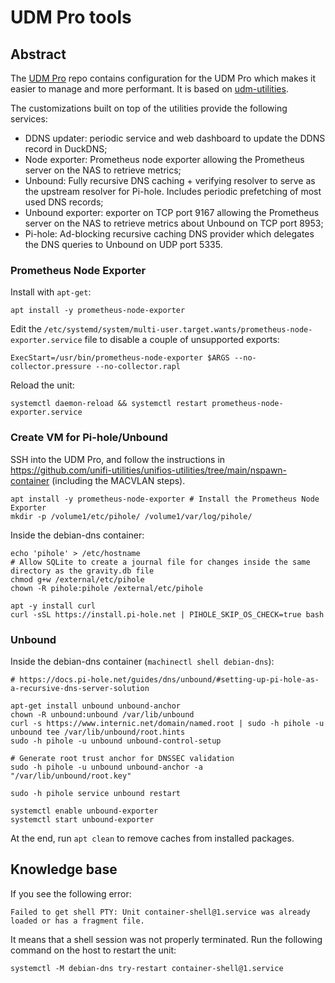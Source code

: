 # UDM Pro tools

## Abstract

The [UDM Pro](https://github.com/pedropombeiro/udm-pro) repo contains configuration for the UDM Pro which makes it
easier to manage and more performant.
It is based on [udm-utilities](https://github.com/boostchicken/udm-utilities).

The customizations built on top of the utilities provide the following services:

- DDNS updater: periodic service and web dashboard to update the DDNS record in DuckDNS;
- Node exporter: Prometheus node exporter allowing the Prometheus server on the NAS to retrieve metrics;
- Unbound: Fully recursive DNS caching + verifying resolver to serve as the upstream resolver for Pi-hole. Includes
  periodic prefetching of most used DNS records;
- Unbound exporter: exporter on TCP port 9167 allowing the Prometheus server on the NAS to retrieve metrics about
  Unbound on TCP port 8953;
- Pi-hole: Ad-blocking recursive caching DNS provider which delegates the DNS queries to Unbound on UDP port 5335.

### Prometheus Node Exporter

Install with `apt-get`:

```shell
apt install -y prometheus-node-exporter
```

Edit the `/etc/systemd/system/multi-user.target.wants/prometheus-node-exporter.service` file to disable a couple of
unsupported exports:

```text
ExecStart=/usr/bin/prometheus-node-exporter $ARGS --no-collector.pressure --no-collector.rapl
```

Reload the unit:

```shell
systemctl daemon-reload && systemctl restart prometheus-node-exporter.service
```

### Create VM for Pi-hole/Unbound

SSH into the UDM Pro, and follow the instructions in
<https://github.com/unifi-utilities/unifios-utilities/tree/main/nspawn-container> (including the MACVLAN steps).

```shell
apt install -y prometheus-node-exporter # Install the Prometheus Node Exporter
mkdir -p /volume1/etc/pihole/ /volume1/var/log/pihole/
```

Inside the debian-dns container:

```shell
echo 'pihole' > /etc/hostname
# Allow SQLite to create a journal file for changes inside the same directory as the gravity.db file
chmod g+w /external/etc/pihole
chown -R pihole:pihole /external/etc/pihole

apt -y install curl
curl -sSL https://install.pi-hole.net | PIHOLE_SKIP_OS_CHECK=true bash
```

### Unbound

Inside the debian-dns container (`machinectl shell debian-dns`):

```shell
# https://docs.pi-hole.net/guides/dns/unbound/#setting-up-pi-hole-as-a-recursive-dns-server-solution

apt-get install unbound unbound-anchor
chown -R unbound:unbound /var/lib/unbound
curl -s https://www.internic.net/domain/named.root | sudo -h pihole -u unbound tee /var/lib/unbound/root.hints
sudo -h pihole -u unbound unbound-control-setup

# Generate root trust anchor for DNSSEC validation
sudo -h pihole -u unbound unbound-anchor -a "/var/lib/unbound/root.key"

sudo -h pihole service unbound restart

systemctl enable unbound-exporter
systemctl start unbound-exporter
```

At the end, run `apt clean` to remove caches from installed packages.

## Knowledge base

If you see the following error:

```text
Failed to get shell PTY: Unit container-shell@1.service was already loaded or has a fragment file.
```

It means that a shell session was not properly terminated. Run the following command on the host to restart the unit:

```shell
systemctl -M debian-dns try-restart container-shell@1.service
```
